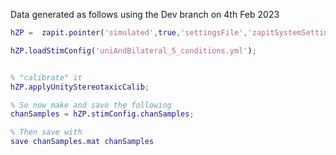 

Data generated as follows using the Dev branch on 4th Feb 2023


```matlab
hZP =  zapit.pointer('simulated',true,'settingsFile','zapitSystemSettings.yml');

hZP.loadStimConfig('uniAndBilateral_5_conditions.yml');


% "calibrate" it
hZP.applyUnityStereotaxicCalib;

% So now make and save the following
chanSamples = hZP.stimConfig.chanSamples;

% Then save with
save chanSamples.mat chanSamples



